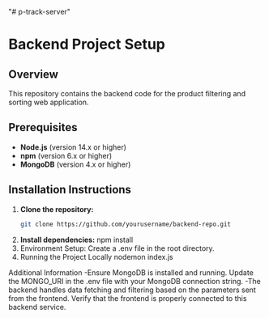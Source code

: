 "# p-track-server" 
# Backend Project Setup

## Overview
This repository contains the backend code for the product filtering and sorting web application.

## Prerequisites
- **Node.js** (version 14.x or higher)
- **npm** (version 6.x or higher)
- **MongoDB** (version 4.x or higher)

## Installation Instructions

1. **Clone the repository:**
   ```bash
   git clone https://github.com/yourusername/backend-repo.git

2. **Install dependencies:**
   npm install
3. Environment Setup:
   Create a .env file in the root directory.
4. Running the Project Locally
   nodemon index.js

Additional Information
-Ensure MongoDB is installed and running. Update the MONGO_URI in the .env file with your MongoDB connection string.
-The backend handles data fetching and filtering based on the parameters sent from the frontend. Verify that the frontend is properly connected to this backend service.
